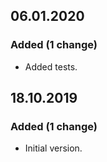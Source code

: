## 06.01.2020

### Added (1 change)
- Added tests.

## 18.10.2019

### Added (1 change)
- Initial version.
